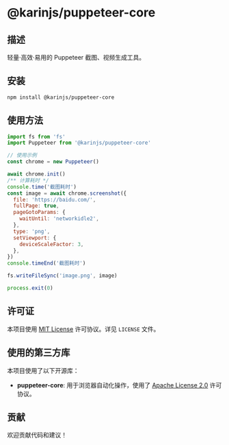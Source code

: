 # @karinjs/puppeteer-core

## 描述

轻量·高效·易用的 Puppeteer 截图、视频生成工具。

## 安装

```bash
npm install @karinjs/puppeteer-core
```

## 使用方法

```javascript
import fs from 'fs'
import Puppeteer from '@karinjs/puppeteer-core'

// 使用示例
const chrome = new Puppeteer()

await chrome.init()
/** 计算耗时 */
console.time('截图耗时')
const image = await chrome.screenshot({
  file: 'https://baidu.com/',
  fullPage: true,
  pageGotoParams: {
    waitUntil: 'networkidle2',
  },
  type: 'png',
  setViewport: {
    deviceScaleFactor: 3,
  },
})
console.timeEnd('截图耗时')

fs.writeFileSync('image.png', image)

process.exit(0)

```

## 许可证

本项目使用 [MIT License](https://opensource.org/licenses/MIT) 许可协议。详见 `LICENSE` 文件。

## 使用的第三方库

本项目使用了以下开源库：

- **puppeteer-core**: 用于浏览器自动化操作，使用了 [Apache License 2.0](https://github.com/puppeteer/puppeteer/blob/main/LICENSE) 许可协议。

## 贡献

欢迎贡献代码和建议！
